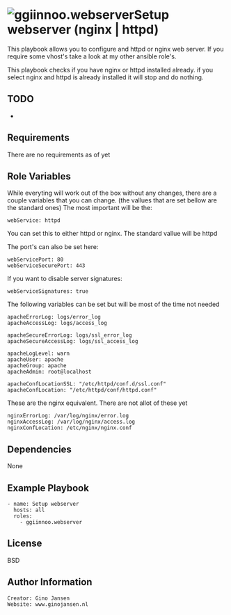 ![ggiinnoo.webserver](https://github.com/ggiinnoo/ansible-role-webserver/workflows/Ansible%20role%20webserver/badge.svg)Setup webserver (nginx | httpd)
=========

This playbook allows you to configure and httpd or nginx web server.
If you require some vhost's take a look at my other ansible role's.

This playbook checks if you have nginx or httpd installed already. if you select nginx and httpd is already installed it will stop and do nothing.

TODO
----
-

Requirements
------------

There are no requirements as of yet


Role Variables
--------------

While everyting will work out of the box without any changes, there are a couple variables that you can change. (the vallues that are set bellow are the standard ones)
The most important will be the:

	webService: httpd
You can set this to either httpd or nginx. The standard vallue will be httpd

The port's can also be set here:

	webServicePort: 80
	webServiceSecurePort: 443

If you want to disable server signatures:

	webServiceSignatures: true

The following variables can be set but will be most of the time not needed

	apacheErrorLog: logs/error_log
	apacheAccessLog: logs/access_log

	apacheSecureErrorLog: logs/ssl_error_log
	apacheSecureAccessLog: logs/ssl_access_log

	apacheLogLevel: warn
	apacheUser: apache
	apacheGroup: apache
	apacheAdmin: root@localhost

	apacheConfLocationSSL: "/etc/httpd/conf.d/ssl.conf"
	apacheConfLocation: "/etc/httpd/conf/httpd.conf"


These are the nginx equivalent. There are not allot of these yet

	nginxErrorLog: /var/log/nginx/error.log
	nginxAccessLog: /var/log/nginx/access.log
	nginxConfLocation: /etc/nginx/nginx.conf


Dependencies
------------

None

Example Playbook
----------------

    - name: Setup webserver
      hosts: all
      roles:
        - ggiinnoo.webserver

License
-------

BSD

Author Information
------------------

    Creator: Gino Jansen
    Website: www.ginojansen.nl
